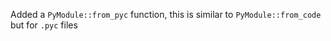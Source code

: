 Added a `PyModule::from_pyc` function, this is similar to `PyModule::from_code` but for `.pyc` files

